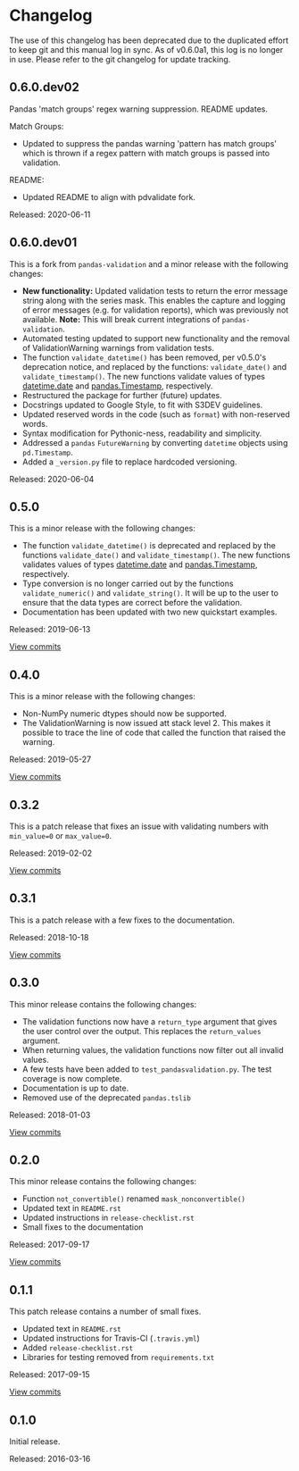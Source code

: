 # Changelog #

The use of this changelog has been deprecated due to the duplicated
effort to keep git and this manual log in sync. As of v0.6.0a1, this
log is no longer in use. Please refer to the git changelog for update
tracking.

## 0.6.0.dev02 ##

Pandas 'match groups' regex warning suppression. README updates.

Match Groups:
- Updated to suppress the pandas warning 'pattern has match groups' which
  is thrown if a regex pattern with match groups is passed into validation.

README:
- Updated README to align with pdvalidate fork.

Released: 2020-06-11


## 0.6.0.dev01 ##

This is a fork from `pandas-validation` and a minor release with the following changes:

* **New functionality:** Updated validation tests to return the error message string along
  with the series mask. This enables the capture and logging of error messages (e.g. for 
  validation reports), which was previously not available.
  **Note:** This will break current integrations of `pandas-validation`.
* Automated testing updated to support new functionality and the removal of ValidationWarning
  warnings from validation tests.
* The function `validate_datetime()` has been removed, per v0.5.0's deprecation notice, and
  replaced by the functions:
  `validate_date()` and `validate_timestamp()`. The new functions validate
  values of types [datetime.date](https://docs.python.org/3/library/datetime.html#datetime.date) and [pandas.Timestamp](https://pandas.pydata.org/pandas-docs/stable/reference/api/pandas.Timestamp.html), respectively.
* Restructured the package for further (future) updates.
* Docstrings updated to Google Style, to fit with S3DEV guidelines.
* Updated reserved words in the code (such as `format`) with non-reserved words.
* Syntax modification for Pythonic-ness, readability and simplicity.
* Addressed a `pandas` `FutureWarning` by converting `datetime` objects using `pd.Timestamp`.
* Added a `_version.py` file to replace hardcoded versioning.  

Released: 2020-06-04


## 0.5.0 ##

This is a minor release with the following changes:

* The function `validate_datetime()` is deprecated and replaced by the functions
  `validate_date()` and `validate_timestamp()`. The new functions validates
  values of types [datetime.date](https://docs.python.org/3/library/datetime.html#datetime.date) and [pandas.Timestamp](https://pandas.pydata.org/pandas-docs/stable/reference/api/pandas.Timestamp.html), respectively.
* Type conversion is no longer carried out by the functions `validate_numeric()`
  and `validate_string()`. It will be up to the user to ensure that the data types
  are correct before the validation.
* Documentation has been updated with two new quickstart examples.

Released: 2019-06-13

[View commits](https://github.com/jmenglund/pandas-validation/compare/v0.4.0...v0.5.0)


## 0.4.0 ##

This is a minor release with the following changes:

* Non-NumPy numeric dtypes should now be supported.
* The ValidationWarning is now issued att stack level 2. This makes it possible to
  trace the line of code that called the function that raised the warning.

Released: 2019-05-27

[View commits](https://github.com/jmenglund/pandas-validation/compare/v0.3.2...v0.4.0)


## 0.3.2 ##

This is a patch release that fixes an issue with validating numbers with `min_value=0`
or `max_value=0`.

Released: 2019-02-02

[View commits](https://github.com/jmenglund/pandas-validation/compare/v0.3.1...v0.3.2)


## 0.3.1 ##

This is a patch release with a few fixes to the documentation.

Released: 2018-10-18

[View commits](https://github.com/jmenglund/pandas-validation/compare/v0.3.0...v0.3.1)


## 0.3.0 ##

This minor release contains the following changes:

* The validation functions now have a `return_type` argument that gives
  the user control over the output. This replaces the `return_values` argument.
* When returning values, the validation functions now filter out all invalid
  values.
* A few tests have been added to `test_pandasvalidation.py`. The test coverage
  is now complete.
* Documentation is up to date.
* Removed use of the deprecated `pandas.tslib`

Released: 2018-01-03

[View commits](https://github.com/jmenglund/pandas-validation/compare/v0.2.0...v0.3.0)


## 0.2.0 ##

This minor release contains the following changes:

* Function `not_convertible()` renamed `mask_nonconvertible()`
* Updated text in `README.rst`
* Updated instructions in `release-checklist.rst`
* Small fixes to the documentation

Released: 2017-09-17

[View commits](https://github.com/jmenglund/pandas-validation/compare/v0.1.1...v0.2.0)


## 0.1.1 ##

This patch release contains a number of small fixes.

* Updated text in `README.rst`
* Updated instructions for Travis-CI (`.travis.yml`)
* Added `release-checklist.rst`
* Libraries for testing removed from `requirements.txt`

Released: 2017-09-15

[View commits](https://github.com/jmenglund/pandas-validation/compare/v0.1.0...v0.1.1)


## 0.1.0 ##

Initial release.

Released: 2016-03-16
